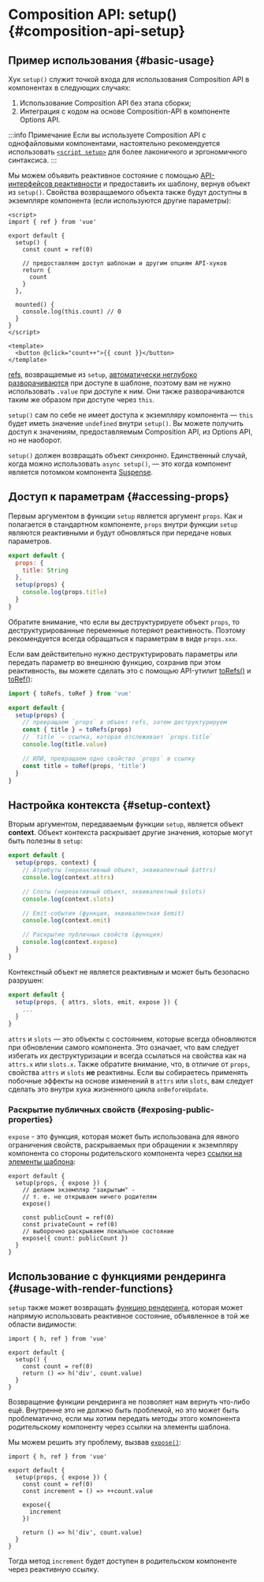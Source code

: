 # Composition API: setup() {#composition-api-setup}

## Пример использования {#basic-usage}

Хук `setup()` служит точкой входа для использования Composition API в компонентах в следующих случаях:

1. Использование Composition API без этапа сборки;
2. Интеграция с кодом на основе Composition-API в компоненте Options API.

:::info Примечание
Если вы используете Composition API с однофайловыми компонентами, настоятельно рекомендуется использовать [`<script setup>`](/api/sfc-script-setup) для более лаконичного и эргономичного синтаксиса.
:::

Мы можем объявить реактивное состояние с помощью [API-интерфейсов реактивности](./reactivity-core) и предоставить их шаблону, вернув объект из `setup()`. Свойства возвращаемого объекта также будут доступны в экземпляре компонента (если используются другие параметры):

```vue
<script>
import { ref } from 'vue'

export default {
  setup() {
    const count = ref(0)

    // предоставляем доступ шаблонам и другим опциям API-хуков
    return {
      count
    }
  },

  mounted() {
    console.log(this.count) // 0
  }
}
</script>

<template>
  <button @click="count++">{{ count }}</button>
</template>
```

[refs](/api/reactivity-core#ref), возвращаемые из `setup`, [автоматически неглубоко разворачиваются](/guide/essentials/reactivity-fundamentals#deep-reactivity) при доступе в шаблоне, поэтому вам не нужно использовать `.value` при доступе к ним. Они также разворачиваются таким же образом при доступе через `this`.

`setup()` сам по себе не имеет доступа к экземпляру компонента — `this` будет иметь значение `undefined` внутри `setup()`. Вы можете получить доступ к значениям, предоставляемым Composition API, из Options API, но не наоборот.

`setup()` должен возвращать объект _синхронно_. Единственный случай, когда можно использовать `async setup()`, — это когда компонент является потомком компонента [Suspense](../guide/built-ins/susense).

## Доступ к параметрам {#accessing-props}

Первым аргументом в функции `setup` является аргумент `props`. Как и полагается в стандартном компоненте, `props` внутри функции `setup` являются реактивными и будут обновляться при передаче новых параметров.

```js
export default {
  props: {
    title: String
  },
  setup(props) {
    console.log(props.title)
  }
}
```

Обратите внимание, что если вы деструктурируете объект `props`, то деструктурированные переменные потеряют реактивность. Поэтому рекомендуется всегда обращаться к параметрам в виде `props.xxx`.

Если вам действительно нужно деструктурировать параметры или передать параметр во внешнюю функцию, сохранив при этом реактивность, вы можете сделать это с помощью API-утилит [toRefs()](./reactivity-utilities#torefs) и [toRef()](/api/reactivity-utilities#toref):

```js
import { toRefs, toRef } from 'vue'

export default {
  setup(props) {
    // превращаем `props` в объект refs, затем деструктурируем
    const { title } = toRefs(props)
    // `title` — ссылка, которая отслеживает `props.title`
    console.log(title.value)

    // ИЛИ, превращаем одно свойство `props` в ссылку
    const title = toRef(props, 'title')
  }
}
```

## Настройка контекста {#setup-context}

Вторым аргументом, передаваемым функции `setup`, является объект **context**. Объект контекста раскрывает другие значения, которые могут быть полезны в `setup`:

```js
export default {
  setup(props, context) {
    // Атрибуты (нереактивный объект, эквивалентный $attrs)
    console.log(context.attrs)

    // Слоты (нереактивный объект, эквивалентный $slots)
    console.log(context.slots)

    // Emit-события (функция, эквивалентная $emit)
    console.log(context.emit)

    // Раскрытие публичных свойств (функция)
    console.log(context.expose)
  }
}
```

Контекстный объект не является реактивным и может быть безопасно разрушен:

```js
export default {
  setup(props, { attrs, slots, emit, expose }) {
    ...
  }
}
```

`attrs` и `slots` — это объекты с состоянием, которые всегда обновляются при обновлении самого компонента. Это означает, что вам следует избегать их деструктуризации и всегда ссылаться на свойства как на `attrs.x` или `slots.x`. Также обратите внимание, что, в отличие от `props`, свойства `attrs` и `slots` **не** реактивны. Если вы собираетесь применять побочные эффекты на основе изменений в `attrs` или `slots`, вам следует сделать это внутри хука жизненного цикла `onBeforeUpdate`.

### Раскрытие публичных свойств {#exposing-public-properties}

`expose` - это функция, которая может быть использована для явного ограничения свойств, раскрываемых при обращении к экземпляру компонента со стороны родительского компонента через [ссылки на элементы шаблона](/guide/essentials/template-refs#ref-on-component):

```js{5,10}
export default {
  setup(props, { expose }) {
    // делаем экземпляр "закрытым" -
    // т. е. не открываем ничего родителям
    expose()

    const publicCount = ref(0)
    const privateCount = ref(0)
    // выборочно раскрываем локальное состояние
    expose({ count: publicCount })
  }
}
```

## Использование с функциями рендеринга {#usage-with-render-functions}

`setup` также может возвращать [функцию рендеринга](/guide/extras/render-function), которая может напрямую использовать реактивное состояние, объявленное в той же области видимости:

```js{6}
import { h, ref } from 'vue'

export default {
  setup() {
    const count = ref(0)
    return () => h('div', count.value)
  }
}
```

Возвращение функции рендеринга не позволяет нам вернуть что-либо ещё. Внутренне это не должно быть проблемой, но это может быть проблематично, если мы хотим передать методы этого компонента родительскому компоненту через ссылки на элементы шаблона.

Мы можем решить эту проблему, вызвав [`expose()`](#exposing-public-properties):

```js{8-10}
import { h, ref } from 'vue'

export default {
  setup(props, { expose }) {
    const count = ref(0)
    const increment = () => ++count.value

    expose({
      increment
    })

    return () => h('div', count.value)
  }
}
```

Тогда метод `increment` будет доступен в родительском компоненте через реактивную ссылку.
